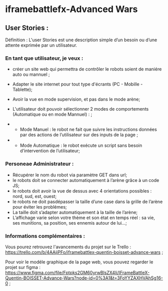 # iframebattlefx-Advanced Wars

## User Stories :
Définition : L'user Stories est une description simple d’un besoin ou d’une attente exprimée par un utilisateur.

### En tant que utilisateur, je veux :
- créer un site web qui permettra de contrôler le robots soient de maniére auto ou mannuel ;
- Adapter le site internet pour tout type d'écrants (PC - Mobille - Tablette);
- Avoir la vue en mode supervision, et pas dans le mode arène;

- L'utilisateur doit pouvoir sélectionner 2 modes de comportements (Automatique ou en mode Mannuel) : ;

- - Mode Manuel : le robot ne fait que suivre les instructions données par des actions de
l’utilisateur sur des inputs de la page ;
- - Mode Automatique : le robot exécute un script sans besoin d’intervention de
l’utilisateur;

### Personeae Administrateur :

- Récupérer le nom du robot via paramètre GET dans url;
- le robots doit se connecter automatiquement à l’arène grâce à un code JS;
- le robots doit avoir la vue de dessus avec 4 orientations possibles : nord, sud, est, ouest;
- le robots ne doit pasdépasser la taille d’une case dans la grille de l’arène pour éviter les problémes;
- La taille doit s’adapter automatiquement à la taille de l’arène;
- L’affichage varie selon votre thème et son état en temps réel : sa vie, ses
munitions, sa position, ses ennemis autour de lui…;

### Informations complémentaires :
Vous pourez retrouvez l'avancements du projet sur le Trello : https://trello.com/b/4AAijPFo/iframebattlex-quentin-boisset-advance-wars ;

Pour voir le modéle graphique de la page web, vous pouvez regarder le projet sur figma : https://www.figma.com/file/Fptpks2GM60yrwBlsZX4li/IFrameBattleX-Quentin-BOISSET-Advance-Wars?node-id=0%3A1&t=3FoYYZAXHVAhSg16-0 ;